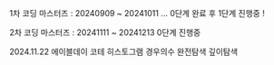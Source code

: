 1차 코딩 마스터즈 : 20240909 ~ 20241011 ...
0단계 완료 후 1단계 진행중 ! 

2차 코딩 마스터즈 : 20241111 ~ 20241213
0단계 진행중

2024.11.22
에이블데이 코테 
히스토그램 경우의수
완전탐색
깊이탐색

